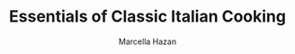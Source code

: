 ---
author: Marcella Hazan
title: Essentials of Classic Italian Cooking
layout: book
link: false
---